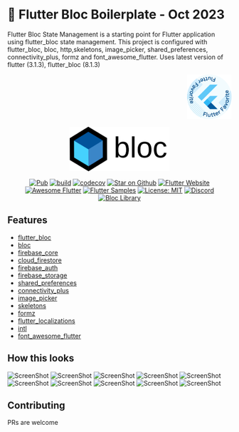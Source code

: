 # 🚀 Flutter Bloc Boilerplate - Oct 2023
Flutter Bloc State Management is a starting point for Flutter application using flutter_bloc state management. This project is configured with flutter_bloc, bloc, http,skeletons, image_picker, shared_preferences, connectivity_plus, formz
and font_awesome_flutter. Uses latest version of flutter (3.1.3), flutter_bloc (8.1.3)


<p align="right">
<a href="https://flutter.dev/docs/development/packages-and-plugins/favorites"><img src="https://raw.githubusercontent.com/felangel/bloc/master/docs/assets/flutter_favorite.png" width="100" alt="build"></a>
</p>

<p align="center">
<img src="https://raw.githubusercontent.com/felangel/bloc/master/docs/assets/flutter_bloc_logo_full.png" height="100" alt="Flutter Bloc Package" />
</p>

<p align="center">
<a href="https://pub.dev/packages/flutter_bloc"><img src="https://img.shields.io/pub/v/flutter_bloc.svg" alt="Pub"></a>
<a href="https://github.com/felangel/bloc/actions"><img src="https://github.com/felangel/bloc/workflows/build/badge.svg" alt="build"></a>
<a href="https://codecov.io/gh/felangel/bloc"><img src="https://codecov.io/gh/felangel/Bloc/branch/master/graph/badge.svg" alt="codecov"></a>
<a href="https://github.com/felangel/bloc"><img src="https://img.shields.io/github/stars/felangel/bloc.svg?style=flat&logo=github&colorB=deeppink&label=stars" alt="Star on Github"></a>
<a href="https://flutter.dev/docs/development/data-and-backend/state-mgmt/options#bloc--rx"><img src="https://img.shields.io/badge/flutter-website-deepskyblue.svg" alt="Flutter Website"></a>
<a href="https://github.com/Solido/awesome-flutter#standard"><img src="https://img.shields.io/badge/awesome-flutter-blue.svg?longCache=true" alt="Awesome Flutter"></a>
<a href="https://fluttersamples.com"><img src="https://img.shields.io/badge/flutter-samples-teal.svg?longCache=true" alt="Flutter Samples"></a>
<a href="https://opensource.org/licenses/MIT"><img src="https://img.shields.io/badge/license-MIT-purple.svg" alt="License: MIT"></a>
<a href="https://discord.gg/bloc"><img src="https://img.shields.io/discord/649708778631200778.svg?logo=discord&color=blue" alt="Discord"></a>
<a href="https://github.com/felangel/bloc"><img src="https://tinyurl.com/bloc-library" alt="Bloc Library"></a>
</p>


## Features
- [flutter_bloc](https://pub.dev/packages/flutter_bloc)
- [bloc](https://pub.dev/packages/bloc)
- [firebase_core](https://pub.dev/packages/firebase_core)
- [cloud_firestore](https://pub.dev/packages/cloud_firestore)
- [firebase_auth](https://pub.dev/packages/firebase_auth)
- [firebase_storage](https://pub.dev/packages/firebase_storage)
- [shared_preferences](https://pub.dev/packages/shared_preferences)
- [connectivity_plus](https://pub.dev/packages/connectivity_plus)
- [image_picker](https://pub.dev/packages/image_picker)
- [skeletons](https://pub.dev/packages/skeletons)
- [formz](https://pub.dev/packages/formz)
- [flutter_localizations](https://pub.dev/packages/flutter_localizations)
- [intl](https://pub.dev/packages/intl)
- [font_awesome_flutter](https://pub.dev/packages/font_awesome_flutter)

## How this looks

![ScreenShot](https://raw.github.com/rahuljograna/flutter_bloc_boilerplate_api_crud/master/boilerplate_assets/1.png)
![ScreenShot](https://raw.github.com/rahuljograna/flutter_bloc_boilerplate_api_crud/master/boilerplate_assets/2.png)
![ScreenShot](https://raw.github.com/rahuljograna/flutter_bloc_boilerplate_api_crud/master/boilerplate_assets/3.png)
![ScreenShot](https://raw.github.com/rahuljograna/flutter_bloc_boilerplate_api_crud/master/boilerplate_assets/4.png)
![ScreenShot](https://raw.github.com/rahuljograna/flutter_bloc_boilerplate_api_crud/master/boilerplate_assets/5.png)
![ScreenShot](https://raw.github.com/rahuljograna/flutter_bloc_boilerplate_api_crud/master/boilerplate_assets/6.png)
![ScreenShot](https://raw.github.com/rahuljograna/flutter_bloc_boilerplate_api_crud/master/boilerplate_assets/7.png)
![ScreenShot](https://raw.github.com/rahuljograna/flutter_bloc_boilerplate_api_crud/master/boilerplate_assets/8.png)
![ScreenShot](https://raw.github.com/rahuljograna/flutter_bloc_boilerplate_api_crud/master/boilerplate_assets/9.png)
![ScreenShot](https://raw.github.com/rahuljograna/flutter_bloc_boilerplate_api_crud/master/boilerplate_assets/10.png)
 
## Contributing

PRs are welcome